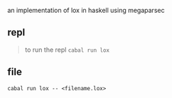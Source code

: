 an implementation of lox in haskell using megaparsec

##  repl
> to run the repl
`cabal run lox`

## file
`cabal run lox -- <filename.lox>`
